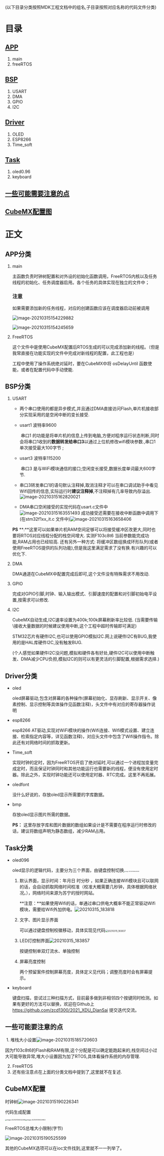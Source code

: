 (以下目录分类按照MDK工程文档中的组名,子目录按照对应名称的代码文件分类)

# 目录

##  [APP](#APP分类)

1. main
2. freeRTOS

## [BSP](##BSP分类)

1. USART
2. DMA
3. GPIO
4. I2C

## [Driver](##Driver分类)

1. OLED
2. ESP8266
3. Time_soft

## [Task](##Task分类)

1. oled0.96
2. keyboard

## [一些可能需要注意的点](##一些可能要注意的点)

## [CubeMX配置图](##CubeMX配置)

# 正文

## APP分类 ##

1. main

   主函数负责时钟树配置和对外设的初始化函数调用，FreeRTOS内核以及任务线程的初始化、任务调度器启用。各个任务的具体实现在独立的文件中；

   

   ### 注意

   如果需要添加新的任务线程，对应的创建函数应该在调度器启动前被调用

   ![image-20210315154229882](C:\Users\Administrator\AppData\Roaming\Typora\typora-user-images\image-20210315154229882.png)

   ![image-20210315154245659](C:\Users\Administrator\AppData\Roaming\Typora\typora-user-images\image-20210315154245659.png)

2. FreeRTOS

   这个文件中是使用CubeMX配置后RTOS生成的可以完成添加新的线程。（但是我常直接在功能实现的文件中完成对新线程的配置，此工程也是）
   
   工程中使用了操作系统绝对延时，要在CubeMX中将 osDelayUntil 函数使能，或者在配置代码中手动使能.

## BSP分类 ##

1. USART

   * 两个串口使用的都是异步模式,并且通过DMA直接访问Flash,单片机接收部分实现采用的是空闲中断的变长接受.

   * usart1  波特率9600

     ​	串口1 的功能是将单片机的信息上传到电脑,方便对程序运行状态判断,同时会将串口1收到的**数据转发给串口3**以通过上位机修改wifi模块参数.,串口1单次接受最大100字节 ;

   * usart3 波特率115200

     ​	串口3 是与WiFi模块通信的接口;空闲变长接受,数据长度单词最大600字节.
     
   *  串口3转发串口1的语句默认注释掉,取消注释才可以在串口调试助手中看见Wifi回传的信息,实际运行时**建议注释掉**,不注释掉有几率导致内存溢出.![image-20210315162820021](C:\Users\Administrator\AppData\Roaming\Typora\typora-user-images\image-20210315162820021.png)
     
   * DMA串口空闲接受的实现代码在usart.c文件中![image-20210315163551493](C:\Users\Administrator\AppData\Roaming\Typora\typora-user-images\image-20210315163551493.png) 成功接受还需要在接收中断函数中调用下(在stm32f1xx_it.c 文件中)![image-20210315163658406](C:\Users\Administrator\AppData\Roaming\Typora\typora-user-images\image-20210315163658406.png)
     

   **PS** **:**这里可以如果单片机RAM空间足够可以将接受缓冲区改更大,同时也要将RTOS对应线程分配的栈空间增大. 实测F103c8t6 当前参数能完成功能,RAM占用也已经较高.  还有另外一种方式: 将缓冲区数组换成环形队列(或者使用FreeRTOS提供的队列功能),但是我这里满足需求了没有换.有兴趣的可以优化下.

2. DMA

   DMA通道在CubeMX中配置完成后即可,这个文件没有特殊需求不用改动.

3. GPIO

   完成对GPIO引脚,时钟、输入输出模式、引脚速度的配置和对引脚初始电平设置,按需求可以修改.

4. I2C

   CubeMX自动生成,I2C速率设置为400k;100k屏幕刷新率比较低. (当需要传输\接收大量数据的时候建议使用中断,这个工程中超时传输即可满足)

   STM32芯片有硬件I2C,也可以使用GPIO模拟I2C.网上说硬件I2C有BUG,我使用的是HAL库硬件I2C,没有触发BUG. 
   
   (个人感觉如果硬件I2C没问题,模拟和硬件各有好处,硬件I2C可以使用中断触发、DMA减少CPU负担,模拟I2C的则可以有更灵活的引脚配置,根据需求选择.)

## Driver分类 ##

* oled

  oled屏幕驱动,包含对屏幕的各种操作(屏幕初始化、显存刷新、显示开关、像素控制、显示控制等具体操作见函数注释)，头文件中有对应的寄存器操作说明

* esp8266

  esp8266 AT驱动,实现对WiFi模块的操作(Wifi连接、Wifi模式设置、建立连接、检索指定内容等，详见函数注释)，对应头文件中包含了Wifi操作指令。除此还有对网络时间的抓取更新。

* Time_soft

  实现时钟的定时，因为FreeRTOS开启了绝对延时,可以通过一个进程加变量完成定时，而且保证时钟同时和其他功能运行也需要新的线程，便没有使用定时器。除此之外，实现时钟功能还可以使用定时器、RTC完成。这里不再拓展。

* oledfont

  没什么好说的，存放oled显示所需要的字库数据。

* bmp

  存放oled显示图片所需的数据。

  **PS：** 这里存放字库和图片数据的数组如果设计是不需要在程序运行时修改的话，建议将数组声明为静态数组，减少RAM占用。

## Task分类 ##

* oled096

  oled显示的逻辑代码，主要分为三个界面，由键盘控制切换<img src="C:\Users\Administrator\AppData\Roaming\Typora\typora-user-images\image-20210315184413498.png" alt="image-20210315184413498" style="zoom:25%;" />

  1. 默认界面，显示时间：年月日 时分秒 ，如果正确连接Wifi模块且可以联网的话，会自动抓取网络时间校准（校准大概需要几秒钟，具体根据网络状况。），网络时间来源为苏宁的授时网站。

     **注意：**如果使用Wifi的话，单通过串口供电大概率不能正常驱动Wifi模块，需要给Wifi外加供电。![20210315_183818](D:\CubeMX\DianSai\20210315_183818.jpg)

  2. 文字、图片显示界面

     可以通过键盘控制校徽移动，具体实现见代码<img src="D:\CubeMX\DianSai\20210315_183837.jpg" alt="20210315_183837" style="zoom:50%;" />

  3. LED灯控制界面![20210315_183857](D:\CubeMX\DianSai\20210315_183857.jpg) 

     按键控制单双灯流水、单独控制

  4. 屏幕亮度控制

     两个预留案件控制屏幕亮度，具体定义见代码；调整亮度时会有屏幕提示。

* keyboard

  键盘扫描，尝试过三种扫描方式，目前最多做到非相邻四个按键同时检测。如果有更好的方法可以替换，欢迎在Github上 https://github.com/zcd1300/2021_XDU_DianSai 提交迭代交流。



## 一些可能要注意的点 ##

​	1. 堆栈大小设置![image-20210315185720603](C:\Users\Administrator\AppData\Roaming\Typora\typora-user-images\image-20210315185720603.png)

​	因为f103c8t6的Flash和RAM有限,这个分配是可以确定能跑起来的,栈空间过小过大可能导致异常,堆大小设置因为加了RTOS,具体看操作系统的内存管理.

2. FreeRTOS
3. 还有些注意点在上面的分类文档中提到了,这里就不在复述.

## CubeMX配置 ##

时钟树![image-20210315190226341](C:\Users\Administrator\AppData\Roaming\Typora\typora-user-images\image-20210315190226341.png)

代码生成配置

<img src="C:\Users\Administrator\AppData\Roaming\Typora\typora-user-images\image-20210315190322389.png" alt="image-20210315190322389" style="zoom: 33%;" /><img src="C:\Users\Administrator\AppData\Roaming\Typora\typora-user-images\image-20210315190334953.png" alt="image-20210315190334953" style="zoom: 33%;" />

FreeRTOS总堆大小限制(字节)

![image-20210315190525599](C:\Users\Administrator\AppData\Roaming\Typora\typora-user-images\image-20210315190525599.png)

其他的CubeMX选项可以在ioc文件找到,这里就不一一列举了。